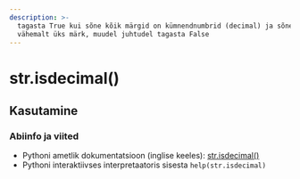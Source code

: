 ```yaml
---
description: >-
  tagasta True kui sõne kõik märgid on kümnendnumbrid (decimal) ja sõnes on
  vähemalt üks märk, muudel juhtudel tagasta False
---
```


# str.isdecimal\(\)

## Kasutamine

### Abiinfo ja viited

* Pythoni ametlik dokumentatsioon \(inglise keeles\): [str.isdecimal\(\)](https://docs.python.org/3/library/stdtypes.html#str.isdecimal)
* Pythoni interaktiivses interpretaatoris sisesta `help(str.isdecimal)`



